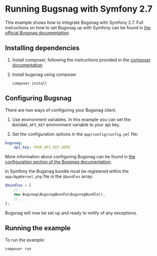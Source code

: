 # Running Bugsnag with Symfony 2.7

This example shows how to integrate Bugsnag with Symfony 2.7.  Full instructions on how to set Bugsnag up with Symfony can be found in [the official Bugsnag documentation](https://docs.bugsnag.com/platforms/php/symfony/).


## Installing dependencies

1. Install composer, following the instructions provided in the [composer documentation](http://getcomposer.org/doc/01-basic-usage.md)

2. Install bugsnag using composer

    ```shell
    composer install
    ```

## Configuring Bugsnag

There are two ways of configuring your Bugsnag client.

1. Use environment variables.  In this example you can set the `BUGSNAG_API_KEY` environment variable to your api key.

2. Set the configuration options in the `app/config/config.yml` file:
```yml
bugsnag:
    api_key: YOUR_API_KEY_HERE
```

More information about configuring Bugsnag can be found in [the configuration section of the Bugsnag documentation](https://docs.bugsnag.com/platforms/php/symfony/configuration-options/).

In Symfony the Bugsnag bundle must be registered within the `app/AppKernel.php` file in the `$bundles` array:
```php
$bundles = [
    // ...
    new Bugsnag\BugsnagBundle\BugsnagBundle(),
    // ...
];
```

Bugsnag will now be set up and ready to notify of any exceptions.

## Running the example

To run the example:

```shell
composer run
```
